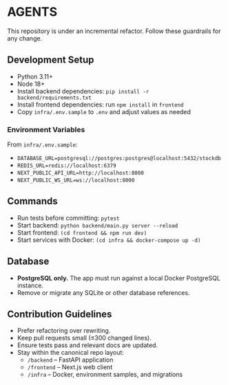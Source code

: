 # AGENTS

This repository is under an incremental refactor. Follow these guardrails for any change.

## Development Setup
- Python 3.11+
- Node 18+
- Install backend dependencies: `pip install -r backend/requirements.txt`
- Install frontend dependencies: run `npm install` in `frontend`
- Copy `infra/.env.sample` to `.env` and adjust values as needed

### Environment Variables
From `infra/.env.sample`:
- `DATABASE_URL=postgresql://postgres:postgres@localhost:5432/stockdb`
- `REDIS_URL=redis://localhost:6379`
- `NEXT_PUBLIC_API_URL=http://localhost:8000`
- `NEXT_PUBLIC_WS_URL=ws://localhost:8000`

## Commands
- Run tests before committing: `pytest`
- Start backend: `python backend/main.py server --reload`
- Start frontend: `(cd frontend && npm run dev)`
- Start services with Docker: `(cd infra && docker-compose up -d)`

## Database
- **PostgreSQL only.** The app must run against a local Docker PostgreSQL instance.
- Remove or migrate any SQLite or other database references.

## Contribution Guidelines
- Prefer refactoring over rewriting.
- Keep pull requests small (≤300 changed lines).
- Ensure tests pass and relevant docs are updated.
- Stay within the canonical repo layout:
  - `/backend` – FastAPI application
  - `/frontend` – Next.js web client
  - `/infra` – Docker, environment samples, and migrations
